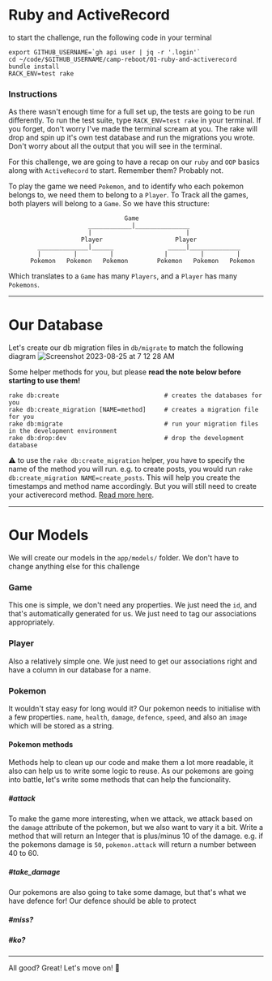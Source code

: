 # Ruby and ActiveRecord

to start the challenge, run the following code in your terminal

```
export GITHUB_USERNAME=`gh api user | jq -r '.login'`
cd ~/code/$GITHUB_USERNAME/camp-reboot/01-ruby-and-activerecord
bundle install
RACK_ENV=test rake
```

### Instructions

As there wasn't enough time for a full set up, the tests are going to be run differently. To run the test suite, type `RACK_ENV=test rake` in your terminal. If you forget, don't worry I've made the terminal scream at you. The rake will drop and spin up it's own test database and run the migrations you wrote. Don't worry about all the output that you will see in the terminal.

For this challenge, we are going to have a recap on our `ruby` and `OOP` basics along with `ActiveRecord` to start. Remember them? Probably not.

To play the game we need `Pokemon`, and to identify who each pokemon belongs to, we need them to belong to a `Player`. To Track all the games, both players will belong to a `Game`. So we have this structure:

```
                                Game
                      ____________|_______________
                      |                          |
                    Player                    Player
        ______________|______               _____|______________
        |         |         |              |         |         |
      Pokemon   Pokemon   Pokemon        Pokemon   Pokemon   Pokemon
```

Which translates to a `Game` has many `Players`, and a `Player` has many `Pokemons`.

---

# Our Database

Let's create our db migration files in `db/migrate` to match the following diagram
![Screenshot 2023-08-25 at 7 12 28 AM](https://github.com/AshIgnYeo/camp-reboot/assets/65697575/bd30985f-e126-4b44-a379-ada987a868e2)

Some helper methods for you, but please **read the note below before starting to use them!**

```
rake db:create                             # creates the databases for you
rake db:create_migration [NAME=method]     # creates a migration file for you
rake db:migrate                            # run your migration files in the development environment
rake db:drop:dev                           # drop the development database
```

⚠️ to use the `rake db:create_migration` helper, you have to specify the name of the method you will run. e.g. to create posts, you would run `rake db:create_migration NAME=create_posts`. This will help you create the timestamps and method name accordingly. But you will still need to create your activerecord method. [Read more here](https://guides.rubyonrails.org/active_record_migrations.html).

---

# Our Models

We will create our models in the `app/models/` folder. We don't have to change anything else for this challenge

### Game

This one is simple, we don't need any properties. We just need the `id`, and that's automatically generated for us. We just need to tag our associations appropriately.

### Player

Also a relatively simple one. We just need to get our associations right and have a column in our database for a name.

### Pokemon

It wouldn't stay easy for long would it? Our pokemon needs to initialise with a few properties. `name`, `health`, `damage`, `defence`, `speed`, and also an `image` which will be stored as a string.

#### Pokemon methods

Methods help to clean up our code and make them a lot more readable, it also can help us to write some logic to reuse. As our pokemons are going into battle, let's write some methods that can help the funcionality.

##### #attack

To make the game more interesting, when we attack, we attack based on the `damage` attribute of the pokemon, but we also want to vary it a bit. Write a method that will return an Integer that is plus/minus 10 of the damage.
e.g. if the pokemons damage is `50`, `pokemon.attack` will return a number between 40 to 60.

##### #take_damage

Our pokemons are also going to take some damage, but that's what we have defence for! Our defence should be able to protect

##### #miss?

##### #ko?

---

All good? Great! Let's move on! 🚀
